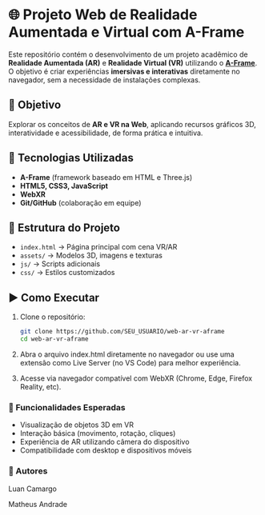 # 🌐 Projeto Web de Realidade Aumentada e Virtual com A-Frame

Este repositório contém o desenvolvimento de um projeto acadêmico de **Realidade Aumentada (AR)** e **Realidade Virtual (VR)** utilizando o **[A-Frame](https://aframe.io/)**.  
O objetivo é criar experiências **imersivas e interativas** diretamente no navegador, sem a necessidade de instalações complexas.

## 🎯 Objetivo

Explorar os conceitos de **AR e VR na Web**, aplicando recursos gráficos 3D, interatividade e acessibilidade, de forma prática e intuitiva.

## 🔧 Tecnologias Utilizadas

- **A-Frame** (framework baseado em HTML e Three.js)
- **HTML5, CSS3, JavaScript**
- **WebXR**
- **Git/GitHub** (colaboração em equipe)

## 📂 Estrutura do Projeto

- `index.html` → Página principal com cena VR/AR
- `assets/` → Modelos 3D, imagens e texturas
- `js/` → Scripts adicionais
- `css/` → Estilos customizados

## ▶️ Como Executar

1. Clone o repositório:

   ```bash
   git clone https://github.com/SEU_USUARIO/web-ar-vr-aframe
   cd web-ar-vr-aframe

   ```

2. Abra o arquivo index.html diretamente no navegador
   ou use uma extensão como Live Server (no VS Code) para melhor experiência.

3. Acesse via navegador compatível com WebXR (Chrome, Edge, Firefox Reality, etc).

### 🚀 Funcionalidades Esperadas

- Visualização de objetos 3D em VR
- Interação básica (movimento, rotação, cliques)
- Experiência de AR utilizando câmera do dispositivo
- Compatibilidade com desktop e dispositivos móveis

### 📌 Autores

Luan Camargo

Matheus Andrade
